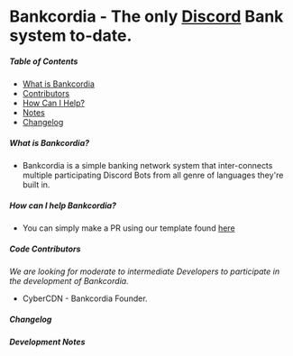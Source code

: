 Bankcordia - The only [Discord](https://discord.com/) Bank system to-date. 
=====
##### Table of Contents
* [What is Bankcordia](#what-is-bankcordia)
* [Contributors](#code-contributors)
* [How Can I Help?](#how-can-i-help-bankcordia)
* [Notes](#development-notes)
* [Changelog](#changelog)

##### What is Bankcordia?
- Bankcordia is a simple banking network system that inter-connects multiple participating Discord Bots from all genre of languages they're built in.

##### How can I help Bankcordia?
- You can simply make a PR using our template found [here]()  

##### Code Contributors
*We are looking for moderate to intermediate Developers to participate in the development of Bankcordia.*

- CyberCDN - Bankcordia Founder. 

##### Changelog


##### *Development Notes*
